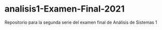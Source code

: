 # analisis1-Examen-Final-2021
Repositorio para la segunda serie del examen final de Análisis de Sistemas 1 
